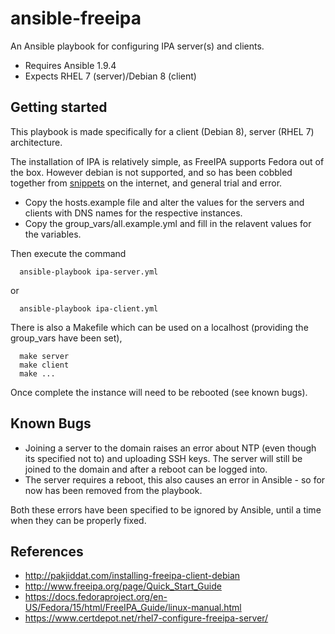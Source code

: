 # ansible-freeipa
An Ansible playbook for configuring IPA server(s) and clients.
* Requires Ansible 1.9.4
* Expects RHEL 7 (server)/Debian 8 (client)

## Getting started
This playbook is made specifically for a client (Debian 8), server (RHEL 7) architecture. 

The installation of IPA is relatively simple, as FreeIPA supports Fedora out of the box. However debian is not supported, and so has been cobbled together from [snippets](http://pakjiddat.com/installing-freeipa-client-debian) on the internet, and general trial and error.

* Copy the hosts.example file and alter the values for the servers and clients with DNS names for the respective instances.
* Copy the group_vars/all.example.yml and fill in the relavent values for the variables.

Then execute the command
```
  ansible-playbook ipa-server.yml
```
or
```
  ansible-playbook ipa-client.yml
```
There is also a Makefile which can be used on a localhost (providing the group_vars have been set),
```
  make server
  make client
  make ...
```

Once complete the instance will need to be rebooted (see known bugs).

## Known Bugs
 * Joining a server to the domain raises an error about NTP (even though its specified not to) and uploading SSH keys. The server will still be joined to the domain and after a reboot can be logged into.
 * The server requires a reboot, this also causes an error in Ansible - so for now has been removed from the playbook.

Both these errors have been specified to be ignored by Ansible, until a time when they can be properly fixed.

## References
* http://pakjiddat.com/installing-freeipa-client-debian
* http://www.freeipa.org/page/Quick_Start_Guide
* https://docs.fedoraproject.org/en-US/Fedora/15/html/FreeIPA_Guide/linux-manual.html
* https://www.certdepot.net/rhel7-configure-freeipa-server/
